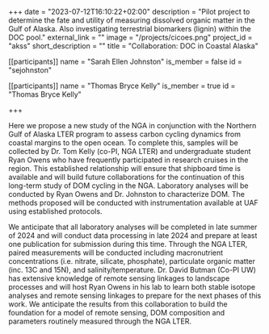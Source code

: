 +++
date = "2023-07-12T16:10:22+02:00"
description = "Pilot project to determine the fate and utility of measuring dissolved organic matter in the Gulf of Alaska. Also investigating terrestrial biomarkers (lignin) within the DOC pool."
external_link = ""
image = "/projects/cicoes.png"
project_id = "akss"
short_description = ""
title = "Collaboration: DOC in Coastal Alaska"

[[participants]]
    name = "Sarah Ellen Johnston"
    is_member = false
    id = "sejohnston"

[[participants]]
    name = "Thomas Bryce Kelly"
    is_member = true
    id = "Thomas Bryce Kelly"

+++

Here we propose a new study of the NGA in conjunction with the Northern Gulf of Alaska LTER program to assess carbon cycling
dynamics from coastal margins to the open ocean. To complete this, samples will be collected by Dr. Tom
Kelly (co-PI, NGA LTER) and undergraduate student Ryan Owens who have frequently participated in
research cruises in the region. This established relationship will ensure that shipboard time is available
and will build future collaborations for the continuation of this long-term study of DOM cycling in the
NGA. Laboratory analyses will be conducted by Ryan Owens and Dr. Johnston to characterize DOM. The
methods proposed will be conducted with instrumentation available at UAF using established protocols.

We anticipate that all laboratory analyses will be completed in late summer of 2024 and will conduct data
processing in late 2024 and prepare at least one publication for submission during this time. Through the
NGA LTER, paired measurements will be conducted including macronutrient concentrations (i.e. nitrate,
silicate, phosphate), particulate organic matter (inc. 13C and 15N), and salinity/temperature. Dr. David
Butman (Co-PI UW) has extensive knowledge of remote sensing linkages to landscape processes and will
host Ryan Owens in his lab to learn both stable isotope analyses and remote sensing linkages to prepare
for the next phases of this work. We anticipate the results from this collaboration to build the foundation
for a model of remote sensing, DOM composition and parameters routinely measured through the NGA
LTER.